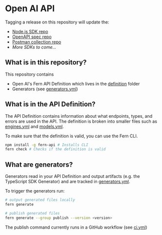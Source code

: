 # Open AI API

Tagging a release on this repository will update the:

- [Node.js SDK repo](https://github.com/fern-openai/open-ai-node)
- [OpenAPI spec repo](https://github.com/fern-openai/open-ai-openapi)
- [Postman collection repo](https://github.com/fern-openai/open-ai-postman)
- _More SDKs to come..._

## What is in this repository?

This repository contains

- Open AI's Fern API Definition which lives in the [definition](./fern/api/definition/) folder
- Generators (see [generators.yml](./fern/api/generators.yml))

## What is in the API Definition?

The API Definition contains information about what endpoints, types, and errors are used in the API. The definition is broken into smaller files such as [engines.yml](fern/api/definition/engines.yml) and [models.yml](fern/api/definition/models.yml).

To make sure that the definition is valid, you can use the Fern CLI.

```bash
npm install -g fern-api # Installs CLI
fern check # Checks if the definition is valid
```

## What are generators?

Generators read in your API Definition and output artifacts (e.g. the TypeScript SDK Generator) and are tracked in [generators.yml](./fern/api/generators.yml).

To trigger the generators run:

```bash
# output generated files locally
fern generate

# publish generated files
fern generate --group publish --version <version>
```

The publish command currently runs in a GitHub workflow (see [ci.yml](.github/workflows/ci.yml#L32))

